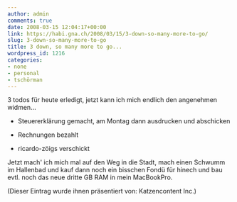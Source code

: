 ```yaml
---
author: admin
comments: true
date: 2008-03-15 12:04:17+00:00
link: https://habi.gna.ch/2008/03/15/3-down-so-many-more-to-go/
slug: 3-down-so-many-more-to-go
title: 3 down, so many more to go...
wordpress_id: 1216
categories:
- none
- personal
- tschörman
---
```


3 todos für heute erledigt, jetzt kann ich mich endlich den angenehmen widmen...




+ Steuererklärung gemacht, am Montag dann ausdrucken und abschicken




+ Rechnungen bezahlt




+ ricardo-zöigs verschickt




Jetzt mach' ich mich mal auf den Weg in die Stadt, mach einen Schwumm im Hallenbad und kauf dann noch ein bisschen Fondü für hinech und bau evtl. noch das neue dritte GB RAM in mein MacBookPro.




(Dieser Eintrag wurde ihnen präsentiert von: Katzencontent Inc.)



